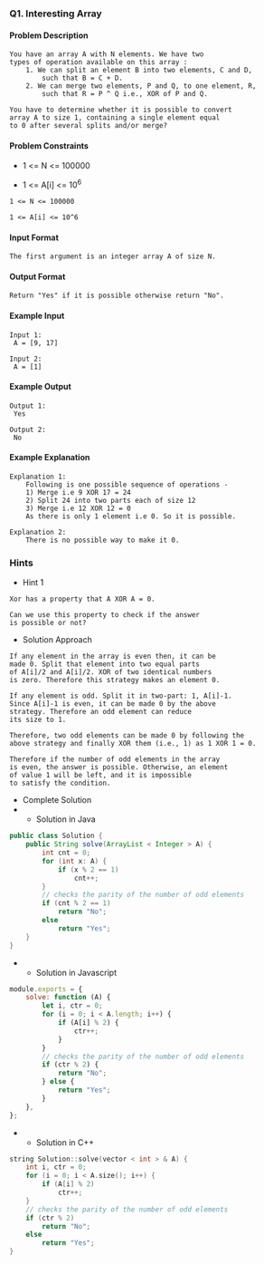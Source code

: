 ### Q1. Interesting Array
#### Problem Description
```text
You have an array A with N elements. We have two 
types of operation available on this array :
    1. We can split an element B into two elements, C and D, 
        such that B = C + D.
    2. We can merge two elements, P and Q, to one element, R, 
        such that R = P ^ Q i.e., XOR of P and Q.

You have to determine whether it is possible to convert 
array A to size 1, containing a single element equal 
to 0 after several splits and/or merge?
```
#### Problem Constraints
* <p>1 &lt;= N &lt;= 100000</p>
* <p>1 &lt;= A[i] &lt;= 10<sup>6</sup></p>
```text
1 <= N <= 100000

1 <= A[i] <= 10^6
```
#### Input Format
```text
The first argument is an integer array A of size N.
```
#### Output Format
```text
Return "Yes" if it is possible otherwise return "No".
```
#### Example Input
```text
Input 1:
 A = [9, 17]

Input 2:
 A = [1]
```
#### Example Output
```text
Output 1:
 Yes

Output 2:
 No
```
#### Example Explanation
```text
Explanation 1:
    Following is one possible sequence of operations -  
    1) Merge i.e 9 XOR 17 = 24  
    2) Split 24 into two parts each of size 12  
    3) Merge i.e 12 XOR 12 = 0  
    As there is only 1 element i.e 0. So it is possible.

Explanation 2:
    There is no possible way to make it 0.
```
### Hints
* Hint 1
```text
Xor has a property that A XOR A = 0.

Can we use this property to check if the answer 
is possible or not?
```
* Solution Approach
```text
If any element in the array is even then, it can be 
made 0. Split that element into two equal parts 
of A[i]/2 and A[i]/2. XOR of two identical numbers 
is zero. Therefore this strategy makes an element 0.

If any element is odd. Split it in two-part: 1, A[i]-1. 
Since A[i]-1 is even, it can be made 0 by the above 
strategy. Therefore an odd element can reduce 
its size to 1.

Therefore, two odd elements can be made 0 by following the 
above strategy and finally XOR them (i.e., 1) as 1 XOR 1 = 0.

Therefore if the number of odd elements in the array 
is even, the answer is possible. Otherwise, an element 
of value 1 will be left, and it is impossible 
to satisfy the condition.
```
* Complete Solution
* * Solution in Java
```java
public class Solution {
    public String solve(ArrayList < Integer > A) {
        int cnt = 0;
        for (int x: A) {
            if (x % 2 == 1)
                cnt++;
        }
        // checks the parity of the number of odd elements
        if (cnt % 2 == 1)
            return "No";
        else
            return "Yes";
    }
}
```
* * Solution in Javascript
```javascript
module.exports = {
    solve: function (A) {
        let i, ctr = 0;
        for (i = 0; i < A.length; i++) {
            if (A[i] % 2) {
                ctr++;
            }
        }
        // checks the parity of the number of odd elements
        if (ctr % 2) {
            return "No";
        } else {
            return "Yes";
        }
    },
};
```
* * Solution in C++
```cpp
string Solution::solve(vector < int > & A) {
    int i, ctr = 0;
    for (i = 0; i < A.size(); i++) {
        if (A[i] % 2)
            ctr++;
    }
    // checks the parity of the number of odd elements
    if (ctr % 2)
        return "No";
    else
        return "Yes";
}
```

